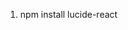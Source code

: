 1)  npm install lucide-react   
<!-- !lucide-react ek React component library hai jo SVG icons provide karta hai. Ye icons UI development mein use kiye jaate hain, jaise ki buttons, links, navigation menus, aur anya UI elements ko decorate karne ke liye. -->